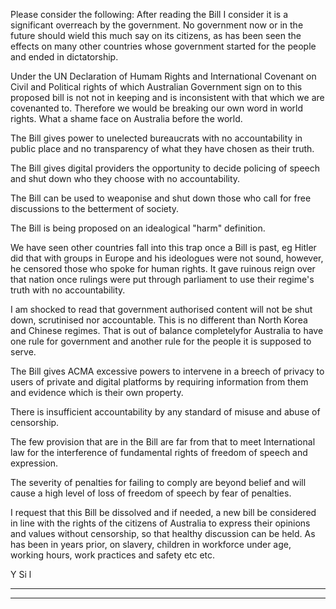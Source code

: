 Please consider the following:
After reading the Bill I consider it is a significant overreach by the government. No government now or in the future should
wield this much say on its citizens, as has been seen the effects on many other countries whose government started for the people
and ended in dictatorship.

Under the UN Declaration of Humam Rights and International Covenant on Civil and Political rights of which Australian
Government sign on to this proposed bill is not not in keeping and is inconsistent with that which we are covenanted to. Therefore
we would be breaking our own word in world rights. What a shame face on Australia before the world.

The Bill gives power to unelected bureaucrats with no accountability in public place and no transparency of what they have
chosen as their truth.

The Bill gives digital providers the opportunity to decide policing of speech and shut down who they choose with no
accountability.

The Bill can be used to weaponise and shut down those who call for free discussions to the betterment of society.

The Bill is being proposed on an idealogical "harm" definition.

We have seen other countries fall into this trap once a Bill is past, eg Hitler did that with groups in Europe and his ideologues
were not sound, however, he censored those who spoke for human rights. It gave ruinous reign over that nation once rulings
were put through parliament to use their regime's truth with no accountability.

I am shocked to read that government authorised content will not be shut down, scrutinised nor accountable. This is no different
than North Korea and Chinese regimes. That is out of balance completelyfor Australia to have one rule for government and
another rule for the people it is supposed to serve.

The Bill gives ACMA excessive powers to intervene in a breech of privacy to users of private and digital platforms by requiring
information from them and evidence which is their own property.

There is insufficient accountability by any standard of misuse and abuse of censorship.

The few provision that are in the Bill are far from that to meet International law for the interference of fundamental rights of
freedom of speech and expression.

The severity of penalties for failing to comply are beyond belief and will cause a high level of loss of freedom of speech by fear of
penalties.

I request that this Bill be dissolved and if needed, a new bill be considered in line with the rights of the citizens of Australia to
express their opinions and values without censorship, so that healthy discussion can be held. As has been in years prior, on
slavery, children in workforce under age, working hours, work practices and safety etc etc.

Y Si l


-----

-----

